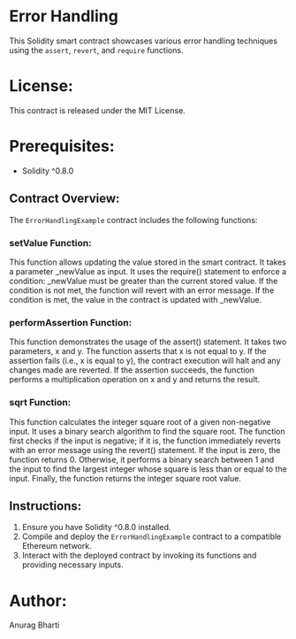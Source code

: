 # Error Handling 

This Solidity smart contract showcases various error handling techniques using the `assert`, `revert`, and `require` functions.

# License:
This contract is released under the MIT License.

# Prerequisites:
- Solidity ^0.8.0

## Contract Overview:

The `ErrorHandlingExample` contract includes the following functions:

### setValue Function:

This function allows updating the value stored in the smart contract.
It takes a parameter _newValue as input.
It uses the require() statement to enforce a condition: _newValue must be greater than the current stored value.
If the condition is not met, the function will revert with an error message.
If the condition is met, the value in the contract is updated with _newValue.

### performAssertion Function:

This function demonstrates the usage of the assert() statement.
It takes two parameters, x and y.
The function asserts that x is not equal to y.
If the assertion fails (i.e., x is equal to y), the contract execution will halt and any changes made are reverted.
If the assertion succeeds, the function performs a multiplication operation on x and y and returns the result.

### sqrt Function:

This function calculates the integer square root of a given non-negative input.
It uses a binary search algorithm to find the square root.
The function first checks if the input is negative; if it is, the function immediately reverts with an error message using the revert() statement.
If the input is zero, the function returns 0.
Otherwise, it performs a binary search between 1 and the input to find the largest integer whose square is less than or equal to the input.
Finally, the function returns the integer square root value.

## Instructions:

1. Ensure you have Solidity ^0.8.0 installed.
2. Compile and deploy the `ErrorHandlingExample` contract to a compatible Ethereum network.
3. Interact with the deployed contract by invoking its functions and providing necessary inputs.

# Author:
Anurag Bharti
